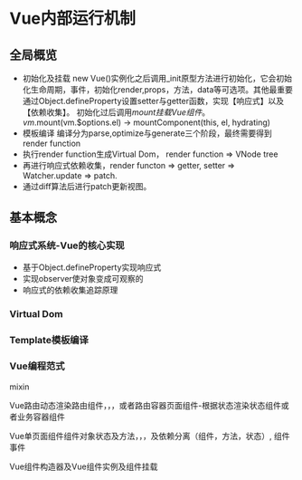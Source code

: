 # Vue内部运行机制

## 全局概览
- 初始化及挂载
  new Vue()实例化之后调用_init原型方法进行初始化，它会初始化生命周期，事件，初始化render,props，方法，data等可选项。其他最重要通过Object.defineProperty设置setter与getter函数，实现【响应式】以及【依赖收集】。
  初始化过后调用$mount挂载Vue组件。 vm.$mount(vm.$options.el) -> mountComponent(this, el, hydrating)
- 模板编译
  编译分为parse,optimize与generate三个阶段，最终需要得到render function
- 执行render function生成Virtual Dom， render function => VNode tree
- 再进行响应式依赖收集，render functon => getter, setter => Watcher.update => patch.
- 通过diff算法后进行patch更新视图。

## 基本概念
### 响应式系统-Vue的核心实现
- 基于Object.defineProperty实现响应式
- 实现observer使对象变成可观察的
- 响应式的依赖收集追踪原理
### Virtual Dom
### Template模板编译



### Vue编程范式
mixin


Vue路由动态渲染路由组件，，，或者路由容器页面组件-根据状态渲染状态组件或者业务容器组件


Vue单页面组件组件对象状态及方法，，，及依赖分离（组件，方法，状态）, 组件事件

Vue组件构造器及Vue组件实例及组件挂载
